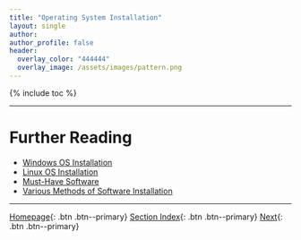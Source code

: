 ```yaml
---
title: "Operating System Installation"
layout: single
author:
author_profile: false
header:
  overlay_color: "444444"
  overlay_image: /assets/images/pattern.png
---
```


{% include toc %}









___
# Further Reading
* [Windows OS Installation](01A-windows-installation.md)
* [Linux OS Installation](01B-linux-installation.md)
* [Must-Have Software](02-must-have-software.md)
* [Various Methods of Software Installation](03-various-methods-of-software-installation.md)


___

[Homepage](../index.md){: .btn  .btn--primary}
[Section Index](00-SetUpComputingMachine-LandingPage.md){: .btn  .btn--primary}
[Next](01A-windows-installation.md){: .btn  .btn--primary}
